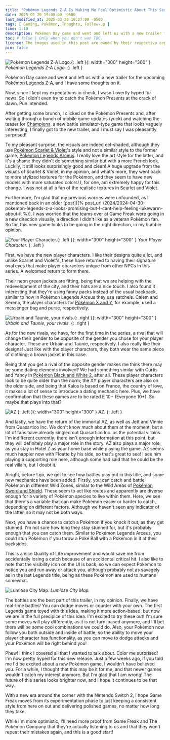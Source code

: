```yaml
---
title: "Pokémon Legends Z-A Is Making Me Feel Optimistic About This Series Again!"
date: 2025-03-20 19:00:00 -0500
last_modified_at: 2025-03-22 19:27:00 -0500
tags: [ Gaming, Pokémon, Thoughts, Follow-up ]
time: 1:10
description: Pokémon Day came and went and left us with a new trailer for the upcoming Pokémon Legends Z-A, and I have some thoughts on it.
toc: # false | Only when you don't wan TOC.  
license: The images used in this post are owned by their respective copyright owners. All rights reserved. 
pin: false
---
```


![Pokémon Legends Z-A Logo.](/assets/images/2025-03-20-pokemon-legends-z-a-is-making-me-feel-optimistic-about-this-series-again/pokemon-legends-z-a-logo.jpg){: .left }{: width="300" height="300" }
_Pokémon Legends Z-A Logo._
{: .left }

Pokémon Day came and went and left us with a new trailer for the upcoming [Pokémon Legends Z-A](https://legends.pokemon.com/en-us/), and I have some thoughts on it.

Now, since I kept my expectations in check, I wasn't overtly hyped for news. So I didn't even try to catch the Pokémon Presents at the crack of dawn. Pun intended.

After getting some brunch, I clicked on the Pokémon Presents and, after waiting through a bunch of mobile game updates (yuck) and watching the teaser for [Champions](https://champions.pokemon.com/en-us/), a new battle simulator-type game that looks vaguely interesting, I finally got to the new trailer, and I must say I was pleasantly surprised!

To my pleasant surprise, the visuals are indeed cel-shaded, although they use [Pokémon Scarlet & Violet](https://scarletviolet.pokemon.com/en-us/)'s style and not a similar style to the former game, [Pokémon Legends Arceus](https://legends.arceus.pokemon.com/en-us/). I really love the art style for the latter, and it's a shame they didn't do something similar but with a more French look. Luckily, it still looks surprisingly good and clean! A huge upgrade from the visuals of Scarlet & Violet, in my opinion, and what's more, they went back to more stylized textures for the Pokémon, and they seem to have new models with more saturated colors! I, for one, am extremely happy for this change. I was not at all a fan of the realistic textures in Scarlet and Violet.

Furthermore, I'm glad that my previous worries were unfounded, as I mentioned back in an older [post]({% post_url /2024/2024-04-30-pokemon-legends-z-a-looks-promising-but-I-cant-help-feeling-lukewarm-about-it %}). I was worried that the teams over at Game Freak were going in a new direction visually, a direction I didn't like as a veteran Pokémon fan. So far, this new game looks to be going in the right direction, in my humble opinion.

![Your Player Character.](/assets/images/2025-03-20-pokemon-legends-z-a-is-making-me-feel-optimistic-about-this-series-again/pokemon-legends-z-a-player-characters.jpg){: .left }{: width="300" height="300" }
_Your Player Character._
{: .left }

First, we have the new player characters. I like their designs quite a lot, and unlike Scarlet and Violet's, these have returned to having their signature oval eyes that make player characters unique from other NPCs in this series. A welcomed return to form there.

Their neon green jackets are fitting, being that we are helping with the redevelopment of the city, and their hats are a nice touch. I also found it interesting that they're using fanny packs instead of the usual backpack, similar to how in Pokémon Legends Arceus they use satchels. Calem and Serena, the player characters for [Pokémon X and Y](https://www.pokemon.com/us/pokemon-video-games/pokemon-x-and-pokemon-y), for example, used a messenger bag and purse, respectively.

![Urbain and Taunie, your rivals.](/assets/images/2025-03-20-pokemon-legends-z-a-is-making-me-feel-optimistic-about-this-series-again/pokemon-legends-z-a-rivals-urbain-and-taunie.jpg){: .right }{: width="300" height="300" }
_Urbain and Taunie, your rivals._
{: .right }

As for the new rivals, we have, for the first time in the series, a rival that will change their gender to be opposite of the gender you chose for your player character. These are Urbain and Taunie, respectively. I also really like their designs! Just like with the player characters, they both wear the same piece of clothing; a brown jacket in this case.

Being that you get a rival of the opposite gender makes me think there may be some dating elements involved? We had something similar with Curtis and Yancy in [Pokémon Black and White 2](https://www.pokemon.com/us/pokemon-video-games/pokemon-black-version-2-and-pokemon-white-version-2), after all. These player characters look to be quite older than the norm; the XY player characters are also on the older side, and being that Kalos is based on France, the country of love, it makes a lot of sense to introduce a dating mechanic here. Plus, we have confirmation that these games are to be rated E 10+ (Everyone 10+). So maybe that plays into that?

![AZ.](/assets/images/2025-03-20-pokemon-legends-z-a-is-making-me-feel-optimistic-about-this-series-again/pokemon-legends-z-a-az.jpg){: .left }{: width="300" height="300" }
_AZ._
{: .left }

And lastly, we have the return of the immortal AZ, as well as Jett and Vinnie from Quasartico Inc. We don't know much about them at the moment, but a lot of fans have already singled out Quasartico Inc. as the potential villains. I'm indifferent currently; there isn't enough information at this point, but they will definitely play a major role in the story. AZ also plays a major role, as you stay in Hotel Z as your home base while playing the game. AZ seems much happier now with Floatte by his side, so that's great to see! I see him playing a supporting role here, although some had said that he could be the real villain, but I doubt it.

Alright, before I go, we got to see how battles play out in this title, and some new mechanics have been added. Firstly, you can catch and battle Pokémon in different Wild Zones, similar to the Wild Areas of [Pokémon Sword and Shield](https://swordshield.pokemon.com/en-us/). These seem to act like routes and apparently are diverse enough for a variety of Pokémon species to live within them. Here, we see that there's a variable that can make Pokémon easier or harder to catch, depending on different factors. Although we haven't seen any indicator of the latter, so it may not be both ways.

Next, you have a chance to catch a Pokémon if you knock it out, as they get stunned. I'm not sure how long they stay stunned for, but it's probably enough that you can catch them. Similar to Pokémon Legends Arceus, you could stun Pokémon if you throw a Poké Ball with a Pokémon in it at their backsides.

This is a nice Quality of Life improvement and would save me from accidentally losing a catch because of an accidental critical hit. I also like to note that the visibility icon on the UI is back, so we can expect Pokémon to notice you and run away or attack you, although probably not as savagely as in the last Legends title, being as these Pokémon are used to humans somewhat.

![Lumiose City Map.](/assets/images/2025-03-20-pokemon-legends-z-a-is-making-me-feel-optimistic-about-this-series-again/pokemon-legends-z-a-lumisose-city-map.jpg)
_Lumiose City Map._

The battles are the best part of this trailer, in my opinion. Finally, we have real-time battles! You can dodge moves or counter with your own. The first Legends game toyed with this idea, making it more action-based, but now we are in the full precipice of this idea. I'm excited to try these out! I'm sure some moves will play differently, as it is not turn-based anymore, and I'll bet there will be some cool combinations we could do. Also, your Pokémon now follow you both outside and inside of battle, so the ability to move your player character has functionality, as you can move to dodge attacks and your Pokémon will be right behind you!

Phew! I think I covered all that I wanted to talk about. Color me surprised! I'm now pretty hyped for this new release. Just a few weeks ago, if you told me I'd be excited about a new Pokémon game, I wouldn't have believed you. For a while, I thought that this may be it for me, and that newer games wouldn't catch my interest anymore. But I'm glad that I am wrong! The future of this series looks brighter now, and I hope it continues to be that way.

With a new era around the corner with the Nintendo Switch 2, I hope Game Freak moves from its experimentation phase to just keeping a consistent style from here on out and delivering polished games, no matter how long they take.

While I'm more optimistic, I'll need more proof from Game Freak and The Pokémon Company that they're actually listening to us and that they won't repeat their mistakes again, and this is a good start!
